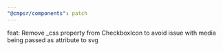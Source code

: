 ```yaml
---
"@cmpsr/components": patch
---
```


feat: Remove \_css property from CheckboxIcon to avoid issue with media being passed as attribute to svg
